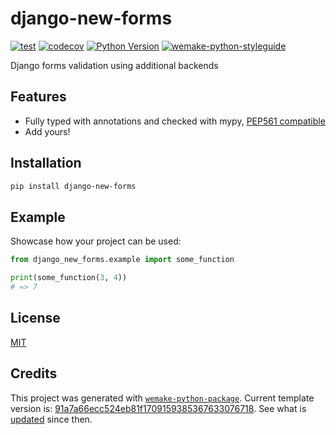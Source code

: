 # django-new-forms

[![test](https://github.com/wemake-services/django-new-forms/actions/workflows/test.yml/badge.svg?event=push)](https://github.com/wemake-services/django-new-forms/actions/workflows/test.yml)
[![codecov](https://codecov.io/gh/wemake-services/django-new-forms/branch/master/graph/badge.svg)](https://codecov.io/gh/wemake-services/django-new-forms)
[![Python Version](https://img.shields.io/pypi/pyversions/django-new-forms.svg)](https://pypi.org/project/django-new-forms/)
[![wemake-python-styleguide](https://img.shields.io/badge/style-wemake-000000.svg)](https://github.com/wemake-services/wemake-python-styleguide)

Django forms validation using additional backends

## Features

- Fully typed with annotations and checked with mypy, [PEP561 compatible](https://www.python.org/dev/peps/pep-0561/)
- Add yours!

## Installation

```bash
pip install django-new-forms
```

## Example

Showcase how your project can be used:

```python
from django_new_forms.example import some_function

print(some_function(3, 4))
# => 7
```

## License

[MIT](https://github.com/wemake-services/django-new-forms/blob/master/LICENSE)

## Credits

This project was generated with [`wemake-python-package`](https://github.com/wemake-services/wemake-python-package). Current template version is: [91a7a66ecc524eb81f1709159385367633076718](https://github.com/wemake-services/wemake-python-package/tree/91a7a66ecc524eb81f1709159385367633076718). See what is [updated](https://github.com/wemake-services/wemake-python-package/compare/91a7a66ecc524eb81f1709159385367633076718...master) since then.
